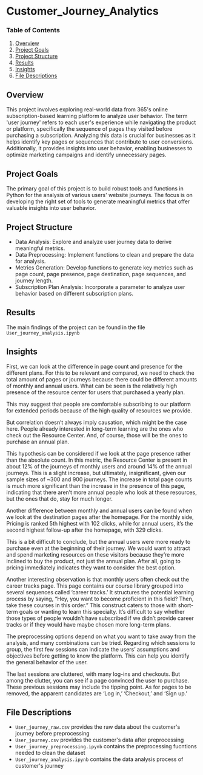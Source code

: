 # Customer_Journey_Analytics

### Table of Contents
1. [Overview](#overview)
2. [Project Goals](#goals)
4. [Project Structure](#structure)
3. [Results](#results)
5. [Insights](#insights)
6. [File Descriptions](#files)

## Overview<a name="overview"></a>

This project involves exploring real-world data from 365's online subscription-based learning platform to analyze user behavior. The term 'user journey' refers to each user's experience while navigating the product or platform, specifically the sequence of pages they visited before purchasing a subscription.
Analyzing this data is crucial for businesses as it helps identify key pages or sequences that contribute to user conversions. Additionally, it provides insights into user behavior, enabling businesses to optimize marketing campaigns and identify unnecessary pages.

## Project Goals<a name="goals"></a>

The primary goal of this project is to build robust tools and functions in Python for the analysis of various users' website journeys. The focus is on developing the right set of tools to generate meaningful metrics that offer valuable insights into user behavior.

## Project Structure<a name="structure"></a>

- Data Analysis: Explore and analyze user journey data to derive meaningful metrics.
- Data Preprocessing: Implement functions to clean and prepare the data for analysis.
- Metrics Generation: Develop functions to generate key metrics such as page count, page presence, page destination, page sequences, and journey length.
- Subscription Plan Analysis: Incorporate a parameter to analyze user behavior based on different subscription plans.

## Results<a name="results"></a>

The main findings of the project can be found in the file `User_journey_analysis.ipynb`

## Insights<a name="insights"></a>

First, we can look at the difference in page count and presence for the different plans. For this to be relevant and compared, we need to check the total amount of pages or journeys because there could be different amounts of monthly and annual users. What can be seen is the relatively high presence of the resource center for users that purchased a yearly plan.

This may suggest that people are comfortable subscribing to our platform for extended periods because of the high quality of resources we provide.

But correlation doesn’t always imply causation, which might be the case here. People already interested in long-term learning are the ones who check out the Resource Center. And, of course, those will be the ones to purchase an annual plan.

This hypothesis can be considered if we look at the page presence rather than the absolute count. In this metric, the Resource Center is present in about 12% of the journeys of monthly users and around 14% of the annual journeys. This is a slight increase, but ultimately, insignificant, given our sample sizes of ~300 and 900 journeys. The increase in total page counts is much more significant than the increase in the presence of this page, indicating that there aren’t more annual people who look at these resources, but the ones that do, stay for much longer.

Another difference between monthly and annual users can be found when we look at the destination pages after the homepage. For the monthly side, Pricing is ranked 5th highest with 102 clicks, while for annual users, it’s the second highest follow-up after the homepage, with 329 clicks.

This is a bit difficult to conclude, but the annual users were more ready to purchase even at the beginning of their journey. We would want to attract and spend marketing resources on these visitors because they’re more inclined to buy the product, not just the annual plan. After all, going to pricing immediately indicates they want to consider the best option.

Another interesting observation is that monthly users often check out the career tracks page. This page contains our course library grouped into several sequences called ‘career tracks.’ It structures the potential learning process by saying, “Hey, you want to become proficient in this field? Then, take these courses in this order.” This construct caters to those with short-term goals or wanting to learn this specialty. It’s difficult to say whether those types of people wouldn’t have subscribed if we didn’t provide career tracks or if they would have maybe chosen more long-term plans.

The preprocessing options depend on what you want to take away from the analysis, and many combinations can be tried. Regarding which sessions to group, the first few sessions can indicate the users’ assumptions and objectives before getting to know the platform. This can help you identify the general behavior of the user.

The last sessions are cluttered, with many log-ins and checkouts. But among the clutter, you can see if a page convinced the user to purchase. These previous sessions may include the tipping point. As for pages to be removed, the apparent candidates are ‘Log in,’ ‘Checkout,’ and ‘Sign up.’

 
## File Descriptions <a name="files"></a>

 - `User_journey_raw.csv` provides the raw data about the customer's journey before preprocessing
 - `User_journey.csv` provides the customer's data after preprocessing
 - `User_journey_preprocessing.ipynb` contains the preprocessing fucntions needed to clean the dataset
 - `User_journey_analysis.ipynb` contains the data analysis process of customer's journey
 



